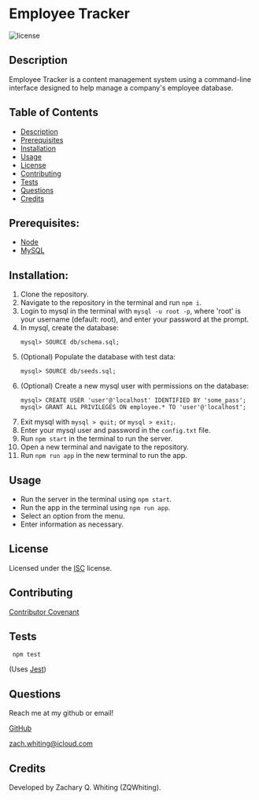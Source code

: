 # Employee Tracker
![license](https://img.shields.io/badge/License-ISC-blue)

<a name='description'></a>
## Description
Employee Tracker is a content management system using a command-line interface designed to help manage a company's employee database.

## Table of Contents
* [Description](#Description)
* [Prerequisites](#Prerequisites)
* [Installation](#Installation)
* [Usage](#Usage)
* [License](#License)
* [Contributing](#Contributing)
* [Tests](#Tests)
* [Questions](#Questions)
* [Credits](#Credits)

<a name='Prerequisites'></a>
## Prerequisites:
* [Node](https://nodejs.org/en/)
* [MySQL](https://www.mysql.com/)

<a name='installation'></a>
## Installation:
1. Clone the repository.
2. Navigate to the repository in the terminal and run `npm i`.
3. Login to mysql in the terminal with `mysql -u root -p`,
    where 'root' is your username (default: root),
    and enter your password at the prompt.
4. In mysql, create the database:
    ```
    mysql> SOURCE db/schema.sql;
    ```
5. (Optional) Populate the database with test data:
    ```
    mysql> SOURCE db/seeds.sql;
    ```
6. (Optional) Create a new mysql user with permissions on the database:
    ```
    mysql> CREATE USER 'user'@'localhost' IDENTIFIED BY 'some_pass';
    mysql> GRANT ALL PRIVILEGES ON employee.* TO 'user'@'localhost';
    ```
7. Exit mysql with `mysql > quit;` or `mysql > exit;`.
8. Enter your mysql user and password in the `config.txt` file.
9. Run `npm start` in the terminal to run the server.
10. Open a new terminal and navigate to the repository.
11. Run `npm run app` in the new terminal to run the app.

<a name='usage'></a>
## Usage
* Run the server in the terminal using `npm start`.
* Run the app in the terminal using `npm run app`.
* Select an option from the menu.
* Enter information as necessary.

<a name='license'></a>
## License
Licensed under the [ISC](./docs/LICENSE.txt) license.

<a name='contributing'></a>
## Contributing
[Contributor Covenant](./docs/contributor-covenant.txt)

<a name='tests'></a>
## Tests
```
 npm test
```
(Uses [Jest](https://www.npmjs.com/package/jest))

<a name='questions'></a>
## Questions
Reach me at my github or email!

[GitHub](https://github.com/ZQWhiting)

<zach.whiting@icloud.com>

<a name='credits'></a>
## Credits
Developed by Zachary Q. Whiting (ZQWhiting).
